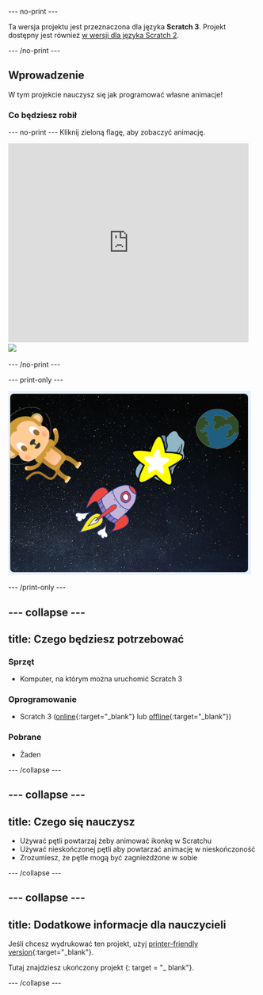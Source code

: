 \--- no-print \---

Ta wersja projektu jest przeznaczona dla języka **Scratch 3**. Projekt dostępny jest również [w wersji dla języka Scratch 2](https://projects.raspberrypi.org/en/projects/lost-in-space-scratch2).

\--- /no-print \---

## Wprowadzenie

W tym projekcie nauczysz się jak programować własne animacje!

### Co będziesz robił

\--- no-print \--- Kliknij zieloną flagę, aby zobaczyć animację.

<div class="scratch-preview">
  <iframe allowtransparency="true" width="485" height="402" src="https://scratch.mit.edu/projects/embed/276873231/?autostart=false" frameborder="0" scrolling="no"></iframe>
  <img src="images/space-final.png">
</div>

\--- /no-print \---

\--- print-only \---

![Skończony projekt](images/showcase_static.png)

\--- /print-only \---

## \--- collapse \---

## title: Czego będziesz potrzebować

### Sprzęt

- Komputer, na którym można uruchomić Scratch 3

### Oprogramowanie

- Scratch 3 ([online](http://rpf.io/scratchon){:target="_blank"} lub [offline](http://rpf.io/scratchoff){:target="_blank"})

### Pobrane

- Żaden

\--- /collapse \---

## \--- collapse \---

## title: Czego się nauczysz

- Używać pętli powtarzaj żeby animować ikonkę w Scratchu
- Używać nieskończonej pętli aby powtarzać animację w nieskończoność
- Zrozumiesz, że pętle mogą być zagnieżdżone w sobie

\--- /collapse \---

## \--- collapse \---

## title: Dodatkowe informacje dla nauczycieli

Jeśli chcesz wydrukować ten projekt, użyj [printer-friendly version](https://projects.raspberrypi.org/en/projects/lost-in-space/print){:target="_blank"}.

Tutaj znajdziesz ukończony projekt [ ](http://rpf.io/p/en/lost-in-space-get) {: target = "_ blank"}.

\--- /collapse \---